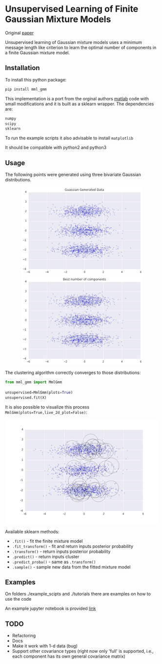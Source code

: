 # Unsupervised Learning of Finite Gaussian Mixture Models

Original [paper](http://www.lx.it.pt/~mtf/IEEE_TPAMI_2002.pdf)

Unsupervised learning of Gaussian mixture models uses a minimum message length like criterion to learn the optimal number of components in a finite Gaussian mixture model.

## Installation

To install this python package:

```bash
pip install mml_gmm
```
This implementation is a port from the orginal authors [matlab](http://www.lx.it.pt/~mtf/mixturecode2.zip) code with small modifications and it is built as a sklearn wrapper. The dependencies are:

```python
numpy
scipy
sklearn
```
To run the example scripts it also advisable to install `matplotlib`

It should be compatible with python2 and python3

## Usage

The following points were generated using three bivariate Gaussian distributions. 

<p align="center">
  <img src="./figures/generated_data.png" width="400" /> 
  <img src="./figures/best_number_components.png" width="400"  />
</p>
The clustering algorithm correctly converges to those distributions:

```python
from mml_gmm import MmlGmm

unsupervised=MmlGmm(plots=True)
unsupervised.fit(X)
```

It is also possible to visualize this process `MmlGmm(plots=True,live_2d_plot=False)`:

<p align="center"> 
  <img src="./figures/animated.gif" width="500"  />
</p>

Available sklearn methods:

- `.fit()` - fit the finite mixture model
- `.fit_transform()` - fit and return inputs posterior probability
- `.transform()` - return inputs posterior probability
- `.predict()` - return inputs cluster
- `.predict_proba()` - same as `.transform()`
- `.sample()` - sample new data from the fitted mixture model


## Examples

On folders ./example_scipts and ./tutorials there are examples on how to use the code

An example jupyter notebook is provided [link](./notebooks/tutorial.ipynb)

## TODO

* Refactoring
* Docs
* Make it work with 1-d data (bug)
* Support other covariance types (right now only 'full' is supported, i.e., each component has its own general covariance matrix)